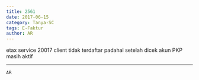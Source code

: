 ```yaml
---
title: 2561
date: 2017-06-15
category: Tanya-SC
tags: E-Faktur
author: AR
---
```


etax service 20017 client tidak terdaftar padahal setelah dicek akun PKP masih aktif

---



`AR`
